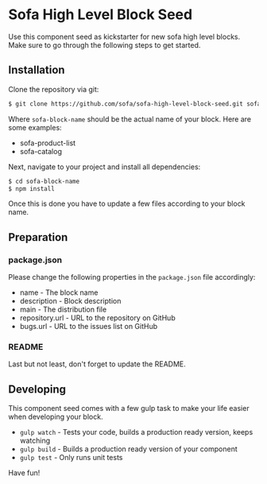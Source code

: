 # Sofa High Level Block Seed

Use this component seed as kickstarter for new sofa high level blocks. Make sure to
go through the following steps to get started.

## Installation

Clone the repository via git:

```sh
$ git clone https://github.com/sofa/sofa-high-level-block-seed.git sofa-block-name
```

Where `sofa-block-name` should be the actual name of your block. Here are
some examples:

- sofa-product-list
- sofa-catalog

Next, navigate to your project and install all dependencies:

```sh
$ cd sofa-block-name
$ npm install
```

Once this is done you have to update a few files according to your block name.

## Preparation

### package.json

Please change the following properties in the `package.json` file accordingly:

- name - The block name
- description - Block description
- main - The distribution file
- repository.url - URL to the repository on GitHub
- bugs.url - URL to the issues list on GitHub

### README

Last but not least, don't forget to update the README.

## Developing

This component seed comes with a few gulp task to make your life easier when
developing your block.

- `gulp watch` - Tests your code, builds a production ready version, keeps watching
- `gulp build` - Builds a production ready version of your component
- `gulp test` - Only runs unit tests

Have fun!
